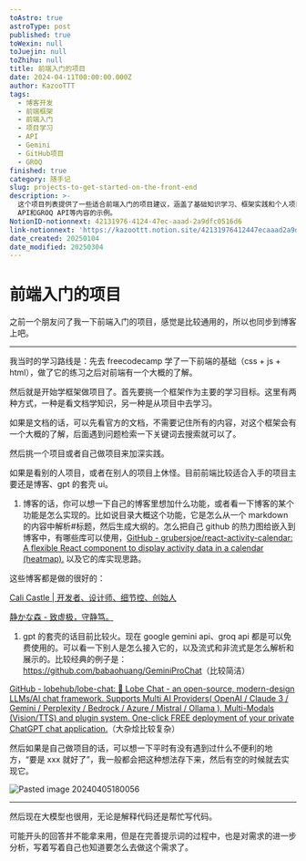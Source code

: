 ```yaml
---
toAstro: true
astroType: post
published: true
toWexin: null
toJuejin: null
toZhihu: null
title: 前端入门的项目
date: 2024-04-11T00:00:00.000Z
author: KazooTTT
tags:
  - 博客开发
  - 前端框架
  - 前端入门
  - 项目学习
  - API
  - Gemini
  - GitHub项目
  - GROQ
finished: true
category: 随手记
slug: projects-to-get-started-on-the-front-end
description: >-
  这个项目列表提供了一些适合前端入门的项目建议，涵盖了基础知识学习、框架实践和个人项目开发等方面。其中包括了博客开发、UI设计、以及接入Gemini
  API和GROQ API等内容的示例。
NotionID-notionnext: 42131976-4124-47ec-aaad-2a9dfc0516d6
link-notionnext: 'https://kazoottt.notion.site/42131976412447ecaaad2a9dfc0516d6'
date_created: 20250104
date_modified: 20250304
---
```


# 前端入门的项目

之前一个朋友问了我一下前端入门的项目，感觉是比较通用的，所以也同步到博客上吧。

---

我当时的学习路线是：先去 freecodecamp 学了一下前端的基础（css + js + html），做了它的练习之后对前端有一个大概的了解。

然后就是开始学框架做项目了。首先要挑一个框架作为主要的学习目标。这里有两种方式，一种是看文档学知识，另一种是从项目中去学习。

如果是文档的话，可以先看官方的文档，不需要记住所有的内容，对这个框架会有一个大概的了解，后面遇到问题检索一下关键词去搜索就可以了。

然后挑一个项目或者自己做项目来加深实践。

如果是看别的人项目，或者在别人的项目上休怪。目前前端比较适合入手的项目主要还是博客、gpt 的套壳 ui。

1. 博客的话，你可以想一下自己的博客里想加什么功能，或者看一下博客的某个功能是怎么实现的。比如说目录大概这个功能，它是怎么从一个 markdown 的内容中解析#标题，然后生成大纲的。怎么把自己 github 的热力图给嵌入到博客中，有哪些库可以使用，[GitHub - grubersjoe/react-activity-calendar: A flexible React component to display activity data in a calendar (heatmap).](<https://github.com/grubersjoe/react-activity-calendar>) 以及它的库实现思路。

这些博客都是做的很好的：

[Cali Castle | 开发者、设计师、细节控、创始人](<https://cali.so/>)

[静かな森 - 致虚极，守静笃。](<https://innei.in/>)

1. gpt 的套壳的话目前比较火。现在 google gemini api、groq api 都是可以免费使用的。可以看一下别人是怎么接入它的，以及流式和非流式是怎么解析和展示的。比较经典的例子是：
   <https://github.com/babaohuang/GeminiProChat>（比较简洁）

[GitHub - lobehub/lobe-chat: 🤯 Lobe Chat - an open-source, modern-design LLMs/AI chat framework. Supports Multi AI Providers( OpenAI / Claude 3 / Gemini / Perplexity / Bedrock / Azure / Mistral / Ollama ), Multi-Modals (Vision/TTS) and plugin system. One-click FREE deployment of your private ChatGPT chat application.](<https://github.com/lobehub/lobe-chat>)（大杂烩比较复杂）

然后如果是自己做项目的话，可以想一下平时有没有遇到过什么不便利的地方，“要是 xxx 就好了”，我一般都会把这种想法存下来，然后有空的时候就去实现它。

![Pasted image 20240405180056](<https://pictures.kazoottt.top/2024/04/20240411-63ea5846be622124eba970ce3738abf0.png>)

---

然后现在大模型也很用，无论是解释代码还是帮忙写代码。

可能开头的回答并不能拿来用，但是在完善提示词的过程中，也是对需求的进一步分析，写着写着自己也知道要怎么去做这个需求了。
